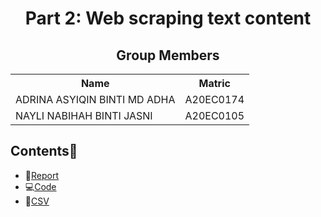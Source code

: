 <h1 align='center'>Part 2: Web scraping text content</h1>

<h2 align='center'>Group Members </h2>
<table align='center'>
  <tr>
    <th>Name</th>
    <th>Matric</th>
  </tr>
  <tr>
    <td>ADRINA ASYIQIN BINTI MD ADHA</td>
    <td>A20EC0174</td>
  </tr>

  <tr>
    <td>NAYLI NABIHAH BINTI JASNI</td>
    <td>A20EC0105</td>
  </tr>
  
</table>

## Contents📝
- 📑[Report](https://github.com/drshahizan/special-topic-data-engineering/blob/main/assignment/data-scraping/submission/part2/CodeX/TextScraping_Report_CodeX.md)
- 💻[Code](https://github.com/drshahizan/special-topic-data-engineering/blob/31ed4aff1154908a13e2cafbf076ef7ea21d8bf1/assignment/data-scraping/submission/part2/CodeX/GS.ipynb)
- 📂[CSV](https://github.com/drshahizan/special-topic-data-engineering/blob/31ed4aff1154908a13e2cafbf076ef7ea21d8bf1/assignment/data-scraping/submission/part2/CodeX/results.csv)

